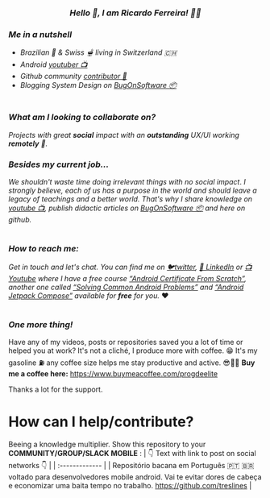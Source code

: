 
_<h3 align='center'>Hello 👋, I am **Ricardo Ferreira**! 🧑‍💻</h3>_


_<h3 align='left'>**Me in a nutshell**</h3>_
- _Brazilian 🎉 & Swiss 🫕 living in Switzerland 🇨🇭_
- _Android <a href="https://www.youtube.com/channel/UCsEdUK6zNAA95aGlqoBOclQ" target="_blank">youtuber 📺</a>_
- _Github community <a href="https://github.com/treslines" target="_blank">contributor 🦑</a>_
- _Blogging System Design on <a href="https://bugonsoftware.substack.com/p/coming-soon?showWelcome=true" target="_blank">BugOnSoftware 📦</a>_

<h1 align='center'></h1>

### _**What am I looking to collaborate on?**_
_Projects with great **social** impact with an **outstanding** UX/UI working **remotely** 👀._

### _**Besides my current job...**_
_We shouldn't waste time doing irrelevant things with no social impact_. _I strongly believe, each of us has a purpose in the world and should leave a legacy of teachings and a better world. That's why I share knowledge on <a href="https://www.youtube.com/channel/UCsEdUK6zNAA95aGlqoBOclQ" target="_blank">youtube 📺</a>, publish didactic articles on <a href="https://bugonsoftware.substack.com/p/coming-soon?showWelcome=true" target="_blank">BugOnSoftware 📦</a> and here on github._ 

<h1 align='center'></h1>

### _**How to reach me:**_
_Get in touch and let's chat. You can find me on <a href="https://twitter.com/ricardo_7307" target="_blank">🐦twitter</a>, <a href="https://www.linkedin.com/in/ricardo-ferreira-04559531/?originalSubdomain=ch" target="_blank">🔗 LinkedIn</a> or <a href="https://www.youtube.com/c/ProgramadordeElite" target="_blank">📺 Youtube</a> where I have a free course <a href="https://github.com/treslines/aad" target="_blank">“Android Certificate From Scratch”</a>, another one called <a href="https://github.com/treslines/desafios_comuns_android" target="_blank">“Solving Common Android Problems”</a> and <a href="https://github.com/treslines/android_compose_arsenal" target="_blank">“Android Jetpack Compose”</a> available for **free** for you._ ❤️

<h1 align='center'></h1>

### _**One more thing!**_
Have any of my videos, posts or repositories saved you a lot of time or helped you at work? It's not a cliché, I produce more with coffee. 😁 
It's my gasoline ⛽️ any coffee size helps me stay productive and active. 😎🤜🤛 **Buy me a coffee here:** https://www.buymeacoffee.com/progdeelite

Thanks a lot for the support. 


# How can I help/contribute?
Beeing a knowledge multiplier. Show this repository to your **COMMUNITY/GROUP/SLACK MOBILE**
:
| 👇 Text with link to post on social networks 👇 |
| :------------- |
| Repositório bacana em Português 🇵🇹 🇧🇷 voltado para desenvolvedores mobile android. Vai te evitar dores de cabeça e economizar uma baita tempo no trabalho. https://github.com/treslines |
